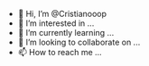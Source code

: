 - 👋 Hi, I’m @Cristianooop
- 👀 I’m interested in ...
- 🌱 I’m currently learning ...
- 💞️ I’m looking to collaborate on ...
- 📫 How to reach me ...

<!---
Cristianooop/Cristianooop is a ✨ special ✨ repository because its `README.md` (this file) appears on your GitHub profile.
You can click the Preview link to take a look at your changes.
--->
